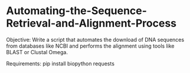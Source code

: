 # Automating-the-Sequence-Retrieval-and-Alignment-Process

Objective: Write a script that automates the download of DNA sequences from databases like NCBI and performs the alignment using tools like BLAST or Clustal Omega.

Requirements:
pip install biopython requests
